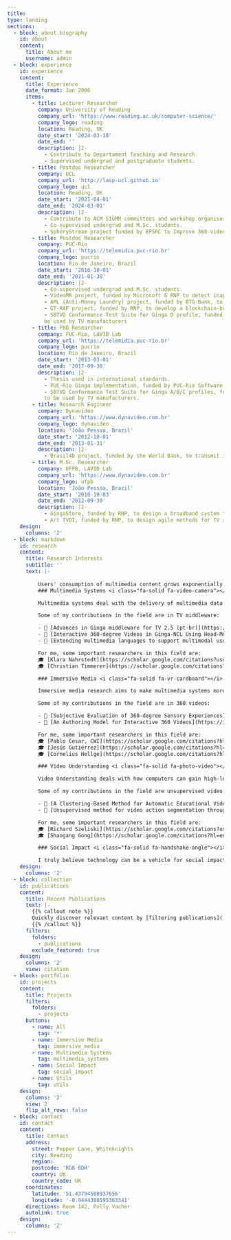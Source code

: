 ```yaml
---
title:
type: landing
sections:
  - block: about.biography
    id: about
    content:
      title: About me
      username: admin
  - block: experience
    id: experience
    content:
      title: Experience
      date_format: Jan 2006
      items:
        - title: Lecturer Researcher
          company: University of Reading
          company_url: 'https://www.reading.ac.uk/computer-science/'
          company_logo: reading
          location: Reading, UK
          date_start: '2024-03-18'
          date_end: ''
          description: |2-
            - Contribute to Departament Teaching and Research
            - Supervised undergrad and postgraduate students.
        - title: Postdoc Researcher
          company: UCL
          company_url: 'http://lasp-ucl.github.io'
          company_logo: ucl
          location: Reading, UK
          date_start: '2021-04-01'
          date_end: '2024-03-01'
          description: |2-
            - Contribute to ACM SIGMM committees and workshop organiser;
            - Co-supervised undergrad and M.Sc. students.
            - SpheryStream project funded by EPSRC to Improve 360-video streaming with profile-based methods
        - title: Postdoc Researcher
          company: PUC-Rio
          company_url: 'https://telemidia.puc-rio.br'
          company_logo: pucrio
          location: Rio de Janeiro, Brazil
          date_start: '2016-10-01'
          date_end: '2021-01-30'
          description: |2-
            - Co-supervised undergrad and M.Sc. students.
            - VideoMR project, funded by Microsoft & RNP to detect inappropriate content in video scenes;
            - AML (Anti-Money Laundry) project, funded by BTG Bank, to detect financial transaction risk and anomaly detection.
            - GT-RAP project, funded by RNP, to develop a blockchain-based system for academic certificates.
            - SBTVD Conformance Test Suite for Ginga D profile, funded by the Brazilian Ministry of Science and Technology, to
            be used by TV manufacturers
        - title: PhD Researcher
          company: PUC-Rio, LAVID Lab
          company_url: 'https://telemidia.puc-rio.br'
          company_logo: pucrio
          location: Rio de Janeiro, Brazil
          date_start: '2013-03-01'
          date_end: '2017-09-30'
          description: |2-
            - Thesis used in international standards.
            - PUC-Rio Ginga implementation, funded by PUC-Rio Software Licenses, to be used by TV manufacturers;
            - SBTVD Conformance Test Suite for Ginga A/B/C profiles, funded by the Brazilian Ministry of Science and Technology,
            to be used by TV manufacturers.
        - title: Research Engineer
          company: Dynavideo
          company_url: 'https://www.dynavideo.com.br'
          company_logo: dynavideo
          location: 'João Pessoa, Brazil'
          date_start: '2012-10-01'
          date_end: '2013-01-31'
          description: |2-
            - Brasil4D project, funded by the World Bank, to transmit interactive TV content with social features to low-income families.
        - title: M.Sc. Researcher
          company: UFPB, LAVID Lab
          company_url: 'https://www.dynavideo.com.br'
          company_logo: ufpb
          location: 'João Pessoa, Brazil'
          date_start: '2010-10-03'
          date_end: '2012-09-30'
          description: |2-
            - GingaStore, funded by RNP, to design a broadband system to deliver TV applications.
            - Art TVDI, funded by RNP, to design agile methods for TV application development.
    design:
      columns: '2'
  - block: markdown
    id: research
    content:
      title: Research Interests
      subtitle: ''
      text: |-
        
          Users' consumption of multimedia content grows exponentially in the Internet, smart devices, social media, and other contexts. Multimedia Systems addresses technological issues for enabling and improving consumption, such as content delivery, adaptation, accessibility and personalisation, and others. See some aspects of my multimedia research below.
          ### Multimedia Systems <i class="fa-solid fa-video-camera"></i>

          Multimedia systems deal with the delivery of multimedia data in digital networks. A multimedia system infrastructure requires components such as protocols, services, middleware, and mechanisms to handle a well-defined quality of service (QoS).

          Some of my contributions in the field are in TV middleware:

          - 📄 [Advances in Ginga middleware for TV 2.5 (pt-br)](https://set.org.br/news-revista-da-set/artigo-news-revista-da-set/avancos-do-middleware-ginga-para-tv-2-5/)
          - 📄 [Interactive 360-degree Videos in Ginga-NCL Using Head-Mounted-Displays as Second Screen Devices](https://dl.acm.org/doi/abs/10.1145/3428658.3430972)
          - 📄 [Extending multimedia languages to support multimodal user interactions](https://link.springer.com/article/10.1007/s11042-016-3846-8)

          For me, some important researchers in this field are:
          🎓 [Klara Nahrstedt](https://scholar.google.com/citations?user=TW0t25AAAAAJ&hl=en&oi=ao)
          🎓 [Christian Timmerer](https://scholar.google.com/citations?hl=en&user=WqVnh0IAAAAJ)

          ### Immersive Media <i class="fa-solid fa-vr-cardboard"></i>

          Immersive media research aims to make multimedia systems more natural and with higher QoE, especially by imitating the physical world through digital simulation. I particularly researched it through VR/360 video and multisensorial aspects.

          Some of my contributions in the field are in 360 videos:

          - 📄 [Subjective Evaluation of 360-degree Sensory Experiences](https://ieeexplore.ieee.org/abstract/document/8901743)
          - 📄 [An Authoring Model for Interactive 360 Videos](https://ieeexplore.ieee.org/abstract/document/9105958)

          For me, some important researchers in this field are:
          🎓 [Pablo Cesar, CWI](https://scholar.google.com/citations?hl=en&user=guRMl5IAAAAJ),
          🎓 [Jesús Gutiérrez](https://scholar.google.com/citations?hl=en&user=t_WCdAsAAAAJ)
          🎓 [Cornelius Hellge](https://scholar.google.com/citations?hl=en&user=Bb3G13cAAAAJ)

          ### Video Understanding <i class="fa-solid fa-photo-video"></i>

          Video Understanding deals with how computers can gain high-level understanding from digital images or videos. Unlike Multimedia Systems' aspects of delivery and feasibility, it aims to analyse multimedia data automatically. Usage scenarios are video retrieval and browsing, anomaly detection, and others.

          Some of my contributions in the field are unsupervised video analysis:

          - 📄 [A Clustering-Based Method for Automatic Educational Video Recommendation Using Deep Face-Features of Lecturers](https://ieeexplore.ieee.org/abstract/document/9327972/)
          - 📄 [Unsupervised method for video action segmentation through spatiotemporal and positional-encoded embeddings](https://dl.acm.org/doi/abs/10.1145/3524273.3528187)

          For me, some important researchers in this field are:
          🎓 [Richard Szeliski](https://scholar.google.com/citations?user=3_u1jHQAAAAJ)
          🎓 [Shaogang Gong](https://scholar.google.com/citations?hl=en&user=Nhi0I8cAAAAJ)

          ### Social Impact <i class="fa-solid fa-handshake-angle"></i>

          I truly believe technology can be a vehicle for social impact, especially in multimedia. Today, multimedia/web/video data are spread and are useful for accessibility, governance transparency, minority inclusion, social justice/activism, etc.
    design:
      columns: '2'
  - block: collection
    id: publications
    content:
      title: Recent Publications
      text: |-
        {{% callout note %}}
        Quickly discover relevant content by [filtering publications](./publication/).
        {{% /callout %}}
      filters:
        folders:
          - publications
        exclude_featured: true
    design:
      columns: '2'
      view: citation
  - block: portfolio
    id: projects
    content:
      title: Projects
      filters:
        folders:
          - projects
      buttons:
        - name: All
          tag: '*'
        - name: Immersive Media
          tag: immersive_media
        - name: Multimedia Systems
          tag: multimedia_systems
        - name: Social Impact
          tag: social_impact
        - name: Utils
          tag: utils
    design:
      columns: '2'
      view: 2
      flip_alt_rows: false
  - block: contact
    id: contact
    content:
      title: Contact
      address:
        street: Pepper Lane, Whiteknights
        city: Reading
        region:
        postcode: 'RG6 6DH'
        country: UK
        country_code: UK
      coordinates:
        latitude: '51.43794508937656' 
        longitude: '-0.9444388595363341'
      directions: Room 142, Polly Vacher
      autolink: true
    design:
      columns: '2'
---
```

